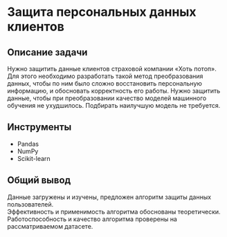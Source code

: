 # Защита персональных данных клиентов

## Описание задачи
Нужно защитить данные клиентов страховой компании «Хоть потоп». Для этого необходимо разработать такой метод преобразования данных, чтобы по ним было сложно восстановить персональную информацию, и обосновать корректность его работы.
Нужно защитить данные, чтобы при преобразовании качество моделей машинного обучения не ухудшилось. Подбирать наилучшую модель не требуется.

## Инструменты
- Pandas
- NumPy
- Scikit-learn

## Общий вывод
Данные загружены и изучены, предложен алгоритм защиты данных пользователей.  
Эффективность и применимость алгоритма обоснованы теоретически.  
Работоспособность и качество алгоритма проверены на рассматриваемом датасете.